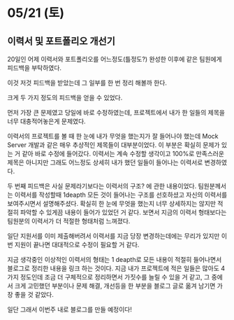 # 05/21 (토)

## 이력서 및 포트폴리오 개선기
20일인 어제 이력서와 포트폴리오를 어느정도(틀정도?) 완성한 이후에 같은 팀원에게 피드백을 부탁하였다. 

이것 저것 피드백을 받았는데 그 일부를 한 번 정리 해볼까 한다.

크게 두 가지 정도의 피드백을 얻을 수 있었다.

먼저 가장 큰 문제였고 당일에 바로 수정하였는데, 프로젝트에서 내가 한 일들의 제목을 너무 대충적어놓은게 문제였다.

이력서의 프로젝트를 볼 때 한 눈에 내가 무엇을 했는지가 잘 들어나야 했는데 Mock Server 개발과 같은 매우 추상적인 제목들이 대부분이었다. 이 부분은 확실히 문제가 있는 거 같아 바로 수정에 들어갔다. 이력서는 계속 수정할 생각이고 100%로 만족스러운 제목은 아니지만 그래도 어느정도 상세히 내가 했던 일들이 들어나는 이력서로 변경하였다.

두 번째 피드백은 사실 문제라기보다는 이력서의 구조? 에 관한 내용이었다. 팀원분께서는 이력서를 작성할때 1deapth 모든 것이 들어나는 구조를 선호하셨고 자신의 이력서를 보여주시면서 설명해주셨다. 확실히 한 눈에 무엇을 했는지 너무 상세하지는 않지만 적절히 파악할 수 있게끔 내용이 들어가 있었던 거 같다. 보면서 지금의 이력서 형태보다는 팀원분의 이력서가 더 적절한 형태처럼 느껴졌다.

일단 지원서를 이미 제출해버려서 이력서를 지금 당장 변경하는데에는 무리가 있지만 이번 지원이 끝나면 대대적으로 수정이 필요할 거 같다.

지금 생각중인 이상적인 이력서의 형태는 
1 deapth로 모든 내용이 적절히 들어나면서 블로그로 정리한 내용을 링크 하는 것이다.
지금 내가 프로젝트에 적은 일들은 많아도 4가지 정도인데 조금 더 구체적으로 정리하면서 가짓수를 늘릴 수 있을 거 같고,
그 중에서 크게 고민했던 부분이나 문제 해결, 개선등을 한 부분을 블로그 글로 옮겨 남기면 가장 좋을 것 같았다.

일단 그래서 이번주 내로 블로그를 만들 예정이다!